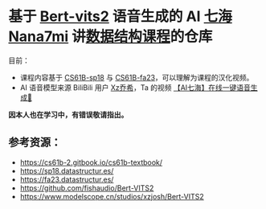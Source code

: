 # 基于 [Bert-vits2](https://github.com/fishaudio/Bert-VITS2) 语音生成的 AI [七海Nana7mi](https://space.bilibili.com/434334701) 讲[数据结构课程](https://sp18.datastructur.es/resources.html)的仓库

目前：
- 课程内容基于 [CS61B-sp18](https://sp18.datastructur.es/) 与 [CS61B-fa23](https://fa23.datastructur.es/)，可以理解为课程的汉化视频。
- AI 语音模型来源 BiliBili 用户 [Xz乔希](https://space.bilibili.com/5859321/)，Ta 的视频 [【AI七海】在线一键语音生成🦈](https://www.bilibili.com/video/BV1rV411F7m3)

**因本人也在学习中，有错误敬请指出。**

## 参考资源：

- https://cs61b-2.gitbook.io/cs61b-textbook/
- https://sp18.datastructur.es/
- https://fa23.datastructur.es/
- https://github.com/fishaudio/Bert-VITS2
- https://www.modelscope.cn/studios/xzjosh/Bert-VITS2